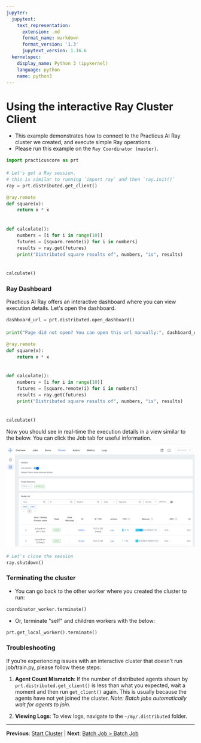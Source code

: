 ```yaml
---
jupyter:
  jupytext:
    text_representation:
      extension: .md
      format_name: markdown
      format_version: '1.3'
      jupytext_version: 1.16.6
  kernelspec:
    display_name: Python 3 (ipykernel)
    language: python
    name: python3
---
```


# Using the interactive Ray Cluster Client

- This example demonstrates how to connect to the Practicus AI Ray cluster we created, and execute simple Ray operations.
- Please run this example on the `Ray Coordinator (master)`.

```python
import practicuscore as prt

# Let's get a Ray session.
# this is similar to running `import ray` and then `ray.init()`
ray = prt.distributed.get_client()
```

```python
@ray.remote
def square(x):
    return x * x


def calculate():
    numbers = [i for i in range(10)]
    futures = [square.remote(i) for i in numbers]
    results = ray.get(futures)
    print("Distributed square results of", numbers, "is", results)


calculate()
```

### Ray Dashboard

Practicus AI Ray offers an interactive dashboard where you can view execution details. Let's open the dashboard.

```python
dashboard_url = prt.distributed.open_dashboard()

print("Page did not open? You can open this url manually:", dashboard_url)
```

```python
@ray.remote
def square(x):
    return x * x


def calculate():
    numbers = [i for i in range(10)]
    futures = [square.remote(i) for i in numbers]
    results = ray.get(futures)
    print("Distributed square results of", numbers, "is", results)


calculate()
```

Now you should see in real-time the execution details in a view similar to the below.
You can click the Job tab for useful information.

![Ray Dashboard](img/ray-dashboard.png)

```python
# Let's close the session
ray.shutdown()
```

<!-- #region -->
### Terminating the cluster

- You can go back to the other worker where you created the cluster to run:

```python
coordinator_worker.terminate()
```
- Or, terminate "self" and children workers with the below:

```python
prt.get_local_worker().terminate()
```

### Troubleshooting

If you’re experiencing issues with an interactive cluster that doesn’t run job/train.py, please follow these steps:

1. **Agent Count Mismatch**:
   If the number of distributed agents shown by `prt.distributed.get_client()` is less than what you expected, wait a moment and then run `get_client()` again. This is usually because the agents have not yet joined the cluster.
   *Note: Batch jobs automatically wait for agents to join.*

2. **Viewing Logs**:
   To view logs, navigate to the `~/my/.distributed` folder.

<!-- #endregion -->


---

**Previous**: [Start Cluster](start-cluster.md) | **Next**: [Batch Job > Batch Job](../batch-job/batch-job.md)
